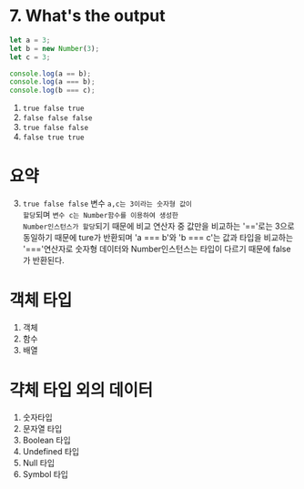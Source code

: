 # 7. What's the output

```javascript
let a = 3;
let b = new Number(3);
let c = 3;

console.log(a == b);
console.log(a === b);
console.log(b === c);
```

1.  <code>true false true</code>
2.  <code>false false false</code>
3.  <code>true false false</code>
4.  <code>false true true</code>

# 요약

3. <code>true false false</code>
   변수 <code>a,c는 3이라는 숫자형 값이 할당</code>되며 <code>변수 c는 Number함수를 이용하여 생성한 Number인스턴스가 할당</code>되기 때문에 비교 연산자 중 값만을 비교하는 '=='로는 3으로 동일하기 때문에 ture가 반환되며 'a === b'와 'b === c'는 값과 타입을 비교하는 '==='연산자로 숫자형 데이터와 Number인스턴스는 타입이 다르기 때문에 false가 반환된다.

# 객체 타입

1. 객체
2. 함수
3. 배열

# 갹체 타입 외의 데이터

1. 숫자타입
2. 문자열 타입
3. Boolean 타입
4. Undefined 타입
5. Null 타입
6. Symbol 타입
